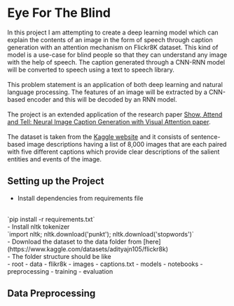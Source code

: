 # Eye For The Blind
In this project I am attempting to create a deep learning model which can explain the contents of an image in the form of speech through caption generation with an attention mechanism on Flickr8K dataset. This kind of model is a use-case for blind people so that they can understand any image with the help of speech. The caption generated through a CNN-RNN model will be converted to speech using a text to speech library. 
<br><br>
This problem statement is an application of both deep learning and natural language processing. The features of an image will be extracted by a CNN-based encoder and this will be decoded by an RNN model.
<br><br>
The project is an extended application of the research paper [Show, Attend and Tell: Neural Image Caption Generation with Visual Attention paper](https://arxiv.org/abs/1502.03044).
<br><br>
The dataset is taken from the [Kaggle website](https://www.kaggle.com/datasets/adityajn105/flickr8k) and it consists of sentence-based image descriptions having a list of 8,000 images that are each paired with five different captions which provide clear descriptions of the salient entities and events of the image.

## Setting up the Project
- Install dependencies from requirements file
<br>
`pip install -r requirements.txt`
<br>
- Install nltk tokenizer
<br>
`import nltk; nltk.download('punkt'); nltk.download('stopwords')`
<br>
- Download the dataset to the data folder from [here](https://www.kaggle.com/datasets/adityajn105/flickr8k)
<br>
- The folder structure should be like
<br>
  - root
    - data
      - flikr8k
        - images
        - captions.txt
    - models
    - notebooks
      - preprocessing
      - training
      - evaluation

## Data Preprocessing







